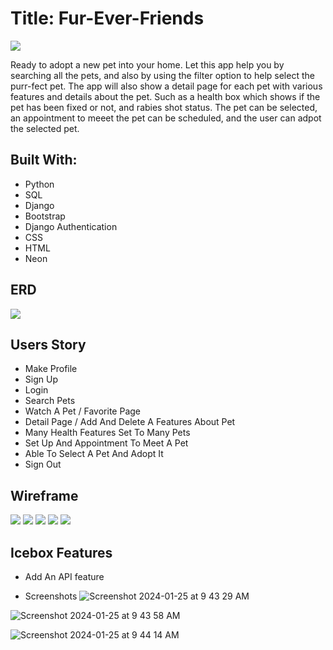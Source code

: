 # Title: Fur-Ever-Friends

<img src="public/images/AdoptMe.jpeg">

Ready to adopt a new pet into your home. Let this app help you by searching all the pets, and also by using the filter option to help select the purr-fect pet. The app will also show a detail page for each pet with various features and details about the pet. Such as a health box which shows if the pet has been fixed or not, and rabies shot status. The pet can be selected, an appointment to meeet the pet can be scheduled, and the user can adpot the selected pet.

## Built With: 
- Python
- SQL
- Django
- Bootstrap
- Django Authentication
- CSS
- HTML
- Neon



## ERD
<img src="public/images/ERD project 3.JPG">

## Users Story
- Make Profile
- Sign Up
- Login
- Search Pets
- Watch A Pet / Favorite Page
- Detail Page / Add And Delete A Features About Pet
- Many Health Features Set To Many Pets
- Set Up And Appointment To Meet A Pet
- Able To Select A Pet And Adopt It
- Sign Out

## Wireframe
<img src="public/images/WireFrame project 3 p1.PNG">
<img src="public/images/WireFrame project 3 p2.PNG">
<img src="public/images/WireFrame project 3 p3.PNG">
<img src="public/images/WireFrame project 3 p4.PNG">
<img src="public/images/WireFrame project 3 p5.PNG">



## Icebox Features
- Add An API feature

- Screenshots
![Screenshot 2024-01-25 at 9 43 29 AM](https://github.com/juancruza46/Fur-Ever-Friends/assets/150645094/7214a50d-f66e-471e-b0c6-b378757adcbf)


![Screenshot 2024-01-25 at 9 43 58 AM](https://github.com/juancruza46/Fur-Ever-Friends/assets/150645094/256ee969-9afe-4cdf-93fd-c132da195c48)

![Screenshot 2024-01-25 at 9 44 14 AM](https://github.com/juancruza46/Fur-Ever-Friends/assets/150645094/44ba0c62-46cb-4551-8f8a-14ef7269a0a6)


